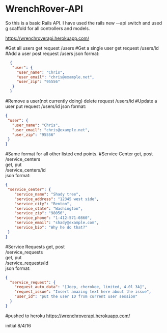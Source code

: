 # WrenchRover-API

So this is a basic Rails API.  I have used the rails new --api switch and used g scaffold for all controllers and models.

https://wrenchroverapi.herokuapp.com/

#Get all users
 get request
 /users
#Get a single user
get request
/users/id
#Add a user
post request
/users
  json format:
```json
  {
   "user": {
     "user_name": "Chris",
     "user_email": "chris@example.net",
     "user_zip": "95556"
   }
  }
  ```
#Remove a user(not currently doing)
  delete request
  /users/id
#Update a user
put request
/users/id
json format:
```json
{
 "user": {
   "user_name": "Chris",
   "user_email": "chris@example.net",
   "user_zip": "95556"
 }
}
```
#Same format for all other listed end points.
#Service Center
get, post  
/service_centers  
get, put  
/service_centers/id  
json format:  
```json
{
 "service_center": {
    "service_name": "Shady tree",
    "service_address": "12345 west side",
    "service_city": "Renton",
    "service_state": "Washington",
    "service_zip": "98056",
    "service_phone": "1-412-571-0860",
    "service_email": "shady@example.com",
    "service_bio": "Why he do that?"
 }
}
```
#Service Requests
get, post   
/service_requests  
get, put  
/service_requests/id  
json format:  
```json
{
  "service_request": {
    "request_auto_data": "[Jeep, cherokee, limited, 4.0l 3A]",
    "request_issue": "Insert amazing text here about the issue",
    "user_id": "put the user ID from current user session"    
  }
}
```

#pushed to heroku
https://wrenchroverapi.herokuapp.com/

initial 8/4/16
